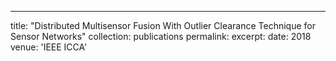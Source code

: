---
title: "Distributed Multisensor Fusion With Outlier Clearance Technique for Sensor Networks"
collection: publications
permalink:
excerpt:
date: 2018
venue: 'IEEE ICCA'
